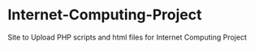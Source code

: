 # Internet-Computing-Project
Site to Upload PHP scripts and html files for Internet Computing Project
